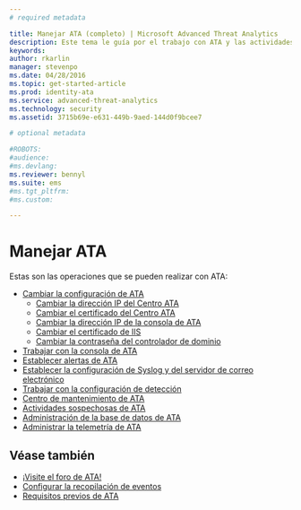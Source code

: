 ```yaml
---
# required metadata

title: Manejar ATA (completo) | Microsoft Advanced Threat Analytics
description: Este tema le guía por el trabajo con ATA y las actividades diarias.
keywords:
author: rkarlin
manager: stevenpo
ms.date: 04/28/2016
ms.topic: get-started-article
ms.prod: identity-ata
ms.service: advanced-threat-analytics
ms.technology: security
ms.assetid: 3715b69e-e631-449b-9aed-144d0f9bcee7

# optional metadata

#ROBOTS:
#audience:
#ms.devlang:
ms.reviewer: bennyl
ms.suite: ems
#ms.tgt_pltfrm:
#ms.custom:

---
```


# Manejar ATA

Estas son las operaciones que se pueden realizar con ATA:

- [Cambiar la configuración de ATA](modifying-ata-configuration.md)
  - [Cambiar la dirección IP del Centro ATA](modifying-ata-config-centerip.md)
  - [Cambiar el certificado del Centro ATA](modifying-ata-config-centercert.md)
  - [Cambiar la dirección IP de la consola de ATA](modifying-ata-config-consoleip.md)
  - [Cambiar el certificado de IIS](modifying-ata-config-iiscert.md)
  - [Cambiar la contraseña del controlador de dominio](modifying-ata-config-dcpassword.md)
- [Trabajar con la consola de ATA](working-with-ata-console.md)
- [Establecer alertas de ATA](setting-ata-alerts.md)
- [Establecer la configuración de Syslog y del servidor de correo electrónico](setting-syslog-email-server-settings.md)
- [Trabajar con la configuración de detección](working-with-detection-settings.md)
- [Centro de mantenimiento de ATA](ata-health-center.md)
- [Actividades sospechosas de ATA](working-with-suspicious-activities.md)
- [Administración de la base de datos de ATA](ata-database-management.md)
- [Administrar la telemetría de ATA](manage-telemetry-settings.md)


## Véase también

- [¡Visite el foro de ATA!](https://social.technet.microsoft.com/Forums/security/en-US/home?forum=mata)
- [Configurar la recopilación de eventos](configure-event-collection.md)
- [Requisitos previos de ATA](/advanced-threat-analytics/plan-design/ata-prerequisites)



<!--HONumber=May16_HO1-->


